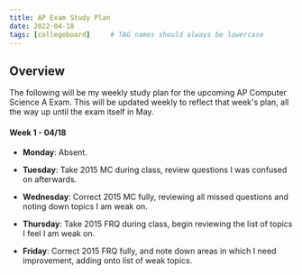 ```yaml
---
title: AP Exam Study Plan
date: 2022-04-18
tags: [collegeboard]     # TAG names should always be lowercase
---
```


## Overview

The following will be my weekly study plan for the upcoming AP Computer Science A Exam. This will be updated weekly to reflect that week's plan, all the way up until the exam itself in May.


#### Week 1 - 04/18

- **Monday**: Absent.

- **Tuesday**: Take 2015 MC during class, review questions I was confused on afterwards.

- **Wednesday**: Correct 2015 MC fully, reviewing all missed questions and noting down topics I am weak on.

- **Thursday**: Take 2015 FRQ during class, begin reviewing the list of topics I feel I am weak on.

- **Friday**: Correct 2015 FRQ fully, and note down areas in which I need improvement, adding onto list of weak topics.